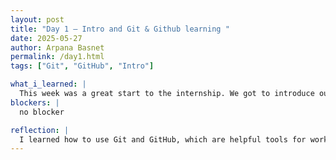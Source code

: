 ```yaml
---
layout: post
title: "Day 1 – Intro and Git & Github learning "
date: 2025-05-27
author: Arpana Basnet
permalink: /day1.html
tags: ["Git", "GitHub", "Intro"]

what_i_learned: |
  This week was a great start to the internship. We got to introduce ourselves and learn about Git and GitHub — how they’re used and why they’re important for our work. I also learned how to use Google Docs better, especially for working with others. I also built a website. 
blockers: |
  no blocker

reflection: |
  I learned how to use Git and GitHub, which are helpful tools for working on projects. I also practiced using Google Docs for teamwork.
---
```

